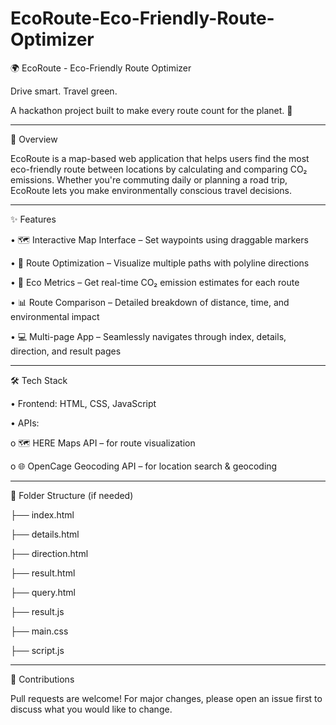 # EcoRoute-Eco-Friendly-Route-Optimizer

🌍 EcoRoute - Eco-Friendly Route Optimizer

Drive smart. Travel green.

A hackathon project built to make every route count for the planet. 🌱

________________________________________

🚀 Overview

EcoRoute is a map-based web application that helps users find the most eco-friendly route between locations by calculating and comparing CO₂ emissions. Whether you're commuting daily or planning a road trip, EcoRoute lets you make environmentally conscious travel decisions.

________________________________________

✨ Features

•	🗺️ Interactive Map Interface – Set waypoints using draggable markers

•	🧭 Route Optimization – Visualize multiple paths with polyline directions

•	🌿 Eco Metrics – Get real-time CO₂ emission estimates for each route

•	📊 Route Comparison – Detailed breakdown of distance, time, and environmental impact

•	💻 Multi-page App – Seamlessly navigates through index, details, direction, and result pages

________________________________________

🛠️ Tech Stack

•	Frontend: HTML, CSS, JavaScript

•	APIs:

o	🗺️ HERE Maps API – for route visualization

o	🌐 OpenCage Geocoding API – for location search & geocoding

________________________________________

📁 Folder Structure (if needed)

├── index.html 

├── details.html

├── direction.html

├── result.html	

├── query.html

├── result.js

├── main.css

├── script.js

________________________________________

🤝 Contributions

Pull requests are welcome! For major changes, please open an issue first to discuss what you would like to change.

